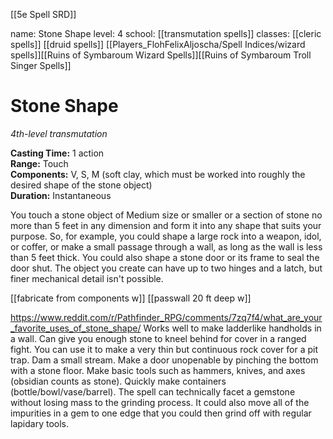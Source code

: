 [[5e Spell SRD]]


name: Stone Shape
level: 4
school: [[transmutation spells]]
classes: [[cleric spells]]
         [[druid spells]]
         [[Players_FlohFelixAljoscha/Spell Indices/wizard spells]][[Ruins of Symbaroum Wizard Spells]][[Ruins of Symbaroum Troll Singer Spells]]

# Stone Shape 
_4th-level transmutation_ 

**Casting Time:** 1 action    
**Range:** Touch    
**Components:** V, S, M (soft clay, which must be worked into roughly the desired shape of the stone object)    
**Duration:** Instantaneous 

You touch a stone object of Medium size or smaller or a section of stone no more than 5 feet in any dimension and form it into any shape that suits your purpose. So, for example, you could shape a large rock into a weapon, idol, or coffer, or make a small passage through a wall, as long as the wall is less than 5 feet thick. You could also shape a stone door or its frame to seal the door shut. The object you create can have up to two hinges and a latch, but finer mechanical detail isn't possible. 

[[fabricate from components w]]
[[passwall 20 ft deep w]]

https://www.reddit.com/r/Pathfinder_RPG/comments/7zq7f4/what_are_your_favorite_uses_of_stone_shape/
Works well to make ladderlike handholds in a wall. Can give you enough stone to kneel behind for cover in a ranged fight. You can use it to make a very thin but continuous rock cover for a pit trap. Dam a small stream. Make a door unopenable by pinching the bottom with a stone floor. Make basic tools such as hammers, knives, and axes (obsidian counts as stone). Quickly make containers (bottle/bowl/vase/barrel). The spell can technically facet a gemstone without losing mass to the grinding process. It could also move all of the impurities in a gem to one edge that you could then grind off with regular lapidary tools.
